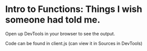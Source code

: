 Intro to Functions: Things I wish someone had told me.
======================================================

Open up DevTools in your browser to see the output.
    
Code can be found in client.js (can view it in Sources in DevTools)